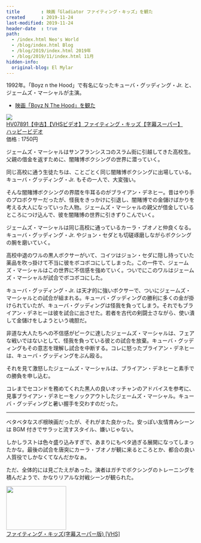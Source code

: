 ```yaml
---
title        : 映画「Gladiator ファイティング・キッズ」を観た
created      : 2019-11-24
last-modified: 2019-11-24
header-date  : true
path:
  - /index.html Neo's World
  - /blog/index.html Blog
  - /blog/2019/index.html 2019年
  - /blog/2019/11/index.html 11月
hidden-info:
  original-blog: El Mylar
---
```


1992年。「Boyz n the Hood」で有名になったキューバ・グッディング・Jr. と、ジェームズ・マーシャルが主演。

- [映画「Boyz N The Hood」を観た](/blog/2019/09/15-01.html)

<div class="ad-rakuten">
  <div class="ad-rakuten-image">
    <a href="https://hb.afl.rakuten.co.jp/hgc/g00sd042.waxyc662.g00sd042.waxyde23/?pc=https%3A%2F%2Fitem.rakuten.co.jp%2Fnewforest%2Fhv07891%2F&amp;m=http%3A%2F%2Fm.rakuten.co.jp%2Fnewforest%2Fi%2F10010737%2F">
      <img src="https://thumbnail.image.rakuten.co.jp/@0_mall/newforest/cabinet/higashi/vhs/hv07401-/hv07891a.jpg?_ex=128x128">
    </a>
  </div>
  <div class="ad-rakuten-info">
    <div class="ad-rakuten-title">
      <a href="https://hb.afl.rakuten.co.jp/hgc/g00sd042.waxyc662.g00sd042.waxyde23/?pc=https%3A%2F%2Fitem.rakuten.co.jp%2Fnewforest%2Fhv07891%2F&amp;m=http%3A%2F%2Fm.rakuten.co.jp%2Fnewforest%2Fi%2F10010737%2F">HV07891【中古】【VHSビデオ】ファイティング・キッズ【字幕スーパー】</a>
    </div>
    <div class="ad-rakuten-shop">
      <a href="https://hb.afl.rakuten.co.jp/hgc/g00sd042.waxyc662.g00sd042.waxyde23/?pc=https%3A%2F%2Fwww.rakuten.co.jp%2Fnewforest%2F&amp;m=http%3A%2F%2Fm.rakuten.co.jp%2Fnewforest%2F">ハッピービデオ</a>
    </div>
    <div class="ad-rakuten-price">価格 : 1750円</div>
  </div>
</div>

ジェームズ・マーシャルはサンフランシスコのスラム街に引越してきた高校生。父親の借金を返すために、闇賭博ボクシングの世界に潜っていく。

同じ高校に通う生徒たちは、ことごとく同じ闇賭博ボクシングに出場している。キューバ・グッディング・Jr. もその一人で、大変強い。

そんな闇賭博ボクシングの界隈を牛耳るのがブライアン・デネヒー。昔はやり手のプロボクサーだったが、怪我をきっかけに引退し、闇賭博での金儲けばかりを考える大人になっていった人物。ジェームズ・マーシャルの親父が借金しているところにつけ込んで、彼を闇賭博の世界に引きずりこんでいく。

ジェームズ・マーシャルは同じ高校に通っているカーラ・ブオノと仲良くなる。キューバ・グッディング・Jr. やジョン・セダとも切磋琢磨しながらボクシングの腕を磨いていく。

高校中退のワルの黒人ボクサーがいて、コイツはジョン・セダに隠し持っていた薬品を吹っ掛けて不当に彼をボコボコにしてしまった。この一件で、ジェームズ・マーシャルはこの世界に不信感を強めていく。ついでにこのワルはジェームズ・マーシャルが試合でボコボコにした。

キューバ・グッディング・Jr. は天才的に強いボクサーで、ついにジェームズ・マーシャルとの試合が組まれる。キューバ・グッディングの勝利に多くの金が掛けられていたが、キューバ・グッディングは怪我を負ってしまう。それでもブライアン・デネヒーは彼を試合に出させた。若者を古代の剣闘士さながら、使い潰して金儲けをしようという魂胆だ。

非道な大人たちへの不信感がピークに達したジェームズ・マーシャルは、フェアな戦いではないとして、怪我を負っている彼との試合を放棄。キューバ・グッディングもその意志を理解し試合を中断する。コレに怒ったブライアン・デネヒーは、キューバ・グッディングをぶん殴る。

それを見て激怒したジェームズ・マーシャルは、ブライアン・デネヒーと素手での勝負を申し込む。

コレまでセコンドを務めてくれた黒人の良いオッチャンのアドバイスを参考に、見事ブライアン・デネヒーをノックアウトしたジェームズ・マーシャル。キューバ・グッディングと暑い握手を交わすのだった。

---

ベタベタなスポ根映画だったが、それがまた良かった。安っぽい友情育みシーンは BGM 付きでサラッと流すスタイル、嫌いじゃない。

しかしラストは色々盛り込みすぎで、あまりにもベタ過ぎる展開になってしまったかな。最後の試合を唐突にカーラ・ブオノが観に来るところとか、都合の良い人質役でしかなくてなんだかなぁ。

ただ、全体的には見ごたえがあった。演者はガチでボクシングのトレーニングを積んだようで、かなりリアルな対戦シーンが観られた。

<div class="ad-amazon">
  <div class="ad-amazon-image">
    <a href="https://www.amazon.co.jp/dp/B00005GBM3?tag=neos21-22&amp;linkCode=osi&amp;th=1&amp;psc=1">
      <img src="https://m.media-amazon.com/images/I/51FCt8u2UNL._SL160_.jpg" width="160" height="117">
    </a>
  </div>
  <div class="ad-amazon-info">
    <div class="ad-amazon-title">
      <a href="https://www.amazon.co.jp/dp/B00005GBM3?tag=neos21-22&amp;linkCode=osi&amp;th=1&amp;psc=1">ファイティング・キッズ(字幕スーパー版) [VHS]</a>
    </div>
  </div>
</div>
